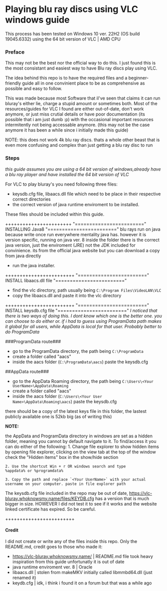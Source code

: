 # Playing blu ray discs using VLC windows guide
This process has been tested on Windows 10 ver. 22H2 (OS build 19045.6332)
using the 64 bit version of VLC | AMD CPU

### Preface
This may not be the best nor the official way to do this. I just found this is the most consistant and easiest way to have Blu ray discs play using VLC.

The idea behind this repo is to have the required files and a beginner-friendly guide all in one convinient place to be as comprehensive as possible and easy to follow.

This was made because most Software that iI've seen that claims it can run bluray's either lie, charge a stupid amount or sometimes both. 
Most of the resources/guides for VLC I found are either out-of-date, don't work anymore, or just miss crutial details or have poor documentation (its possible that i am just dumb :p) with the occasional important resources intermitently not being accessable anymore.
(this may not be the case anymore it has been a while since i initially made this guide)


NOTE: this does not work 4k blu ray discs. thats a whole other beast that is even more confusing and complex than just getting a blu ray disc to run


### Steps
*this guide assumes you are using a 64 bit version of windows,already have a blu ray player and have installed the 64 bit version of VLC*

For VLC to play bluray's you need following three files:
- keysdb.cfg file, libaacs.dll file which need to be place in their respective correct directories 
- the correct version of java runtime enviroment to be installed. 

These files should be included within this guide. 


+++++++++++++++++++++++
"========================"
INSTALLING Java8
"========================"
blu rays run on java because write once run 
everywhere mentality java has. however it is version specific,
running on java ver. 8 
inside the folder there is the correct
java version, just the enviroment (JRE) not the JDK
included for convinience. its from the official java website but
you can download a copy from java directly
- run the java installer. 

++++++++++++++++++++++++
"========================"
INSTALL libaacs.dll file
"========================"
- find the vlc directory, path usually being
`C:\Program Files\VideoLAN\VLC`
- copy the libaacs.dll and paste it into the vlc directory

++++++++++++++++++++++++
"========================"
INSTALL keysdb.cfg file
"========================"
*I noticed that there is two ways of doing this. I dont know which one is the better one. you can choose to do either or. if i had to guess using ProgramData path makes it global for all users, while AppData is local for that user. Probably better to do ProgramData* 

###ProgramData route###
- go to the ProgramData directory, the path being
`C:\ProgramData`
- create a folder called "aacs"
- inside the aacs folder (`C:\ProgramData\aacs`) paste the keysdb.cfg
  

##AppData route###
- go to the AppData Roaming directory, the path being
`C:\Users\<Your UserName>\AppData\Roaming`
- create a folder called "aacs"
- inside the aacs folder (`C:\Users\<Your User Name>\AppData\Roaming\aacs`) paste the keysdb.cfg

there should be a copy of the latest keys file in this folder, the lastest publicly available one is 52kb big (as of writing this) 


**NOTE:**

the AppData and ProgramData directory in windows are set as a hidden folder, meaning you cannot by default navigate to it. 
To find/access it you can do either of the following:
    1. Change file explorer to show hidden items by opening file explorer, clicking on the view tab at the top of the window
    check the "Hidden items" box in the show/hide section   

    2. Use the shortcut Win + r OR windows search and type 
    %appdata% or %programdata%

    3. Copy the path and replace `<Your UserName>` with your actual username on your computer. paste in file explorer path

The keysdb.cfg file included in the repo may be out of date, https://vlc-bluray.whoknowsmy.name/files/KEYDB.cfg has a version that is much bigger in size.
HOWEVER
I did not test it to see if it works and the website linked certificate has expired. So be careful.   

++++++++++++++++++++++++



#### Credit
I did not create or write any of the files inside this repo. Only the README.md, credit goes to those who made it:
* https://vlc-bluray.whoknowsmy.name/ | README.md file took heavy inspiration from this guide unfortunatly it is out of date
* java runtime enviroment ver. 8 | Oracle 
* libaacs.dll | stolen from makeMKV initially called libmmbd64.dll (just renamed it)
* keydb.cfg | idk, i think i found it on a forum but that was a while ago
